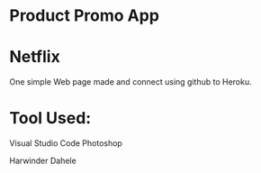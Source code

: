 # Product Promo App

# Netflix

One simple Web page made and connect using github to Heroku.

# Tool Used: 
Visual Studio Code
Photoshop

Harwinder Dahele